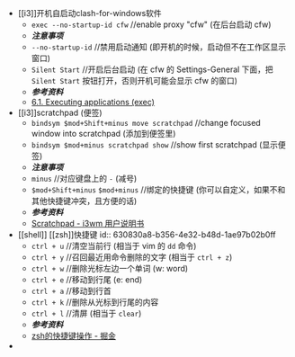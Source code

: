 - [[i3]]开机自启动clash-for-windows软件
  * `exec --no-startup-id cfw` //enable proxy "cfw" (在后台启动 cfw)
  * ***注意事项***
  * `--no-startup-id` //禁用启动通知 (即开机的时候，启动但不在工作区显示窗口)
  * `Silent Start` //开启后台启动 (在 cfw 的 Settings-General 下面，把 `Silent Start` 按钮打开，否则开机可能会显示 cfw 的窗口)
  * ***参考资料***
  * [6.1. Executing applications (exec)](https://i3wm.org/docs/userguide.html#exec)
- [[i3]]scratchpad (便签)
  * `bindsym $mod+Shift+minus move scratchpad` //change focused window into scratchpad (添加到便签里)
  * `bindsym $mod+minus scratchpad show` //show first scratchpad (显示便签)
  * ***注意事项***
  * `minus` //对应键盘上的 `-` (减号)
  * `$mod+Shift+minus` `$mod+minus` //绑定的快捷键 (你可以自定义，如果不和其他快捷键冲突，且方便的话)
  * ***参考资料***
  * [Scratchpad - i3wm 用户说明书](https://zjuyk.site/i3wm-userguide-zh/%E5%91%BD%E4%BB%A4%E5%88%97%E8%A1%A8/Scratchpad.html)
- [[shell]] [[zsh]]快捷键
  id:: 630830a8-b356-4e32-b48d-1ae97b02b0ff
  * `ctrl + u` //清空当前行 (相当于 vim 的 `dd` 命令)
  * `ctrl + y` //召回最近用命令删除的文字 (相当于 `ctrl + z`)
  * `ctrl + w` //删除光标左边一个单词 (w: word)
  * `ctrl + e` //移动到行尾 (e: end)
  * `ctrl + a` //移动到行首
  * `ctrl + k` //删除从光标到行尾的内容
  * `ctrl + l` //清屏 (相当于 `clear`)
  * ***参考资料***
  * [zsh的快捷键操作 - 掘金](https://juejin.cn/post/7045572070368870408)
-